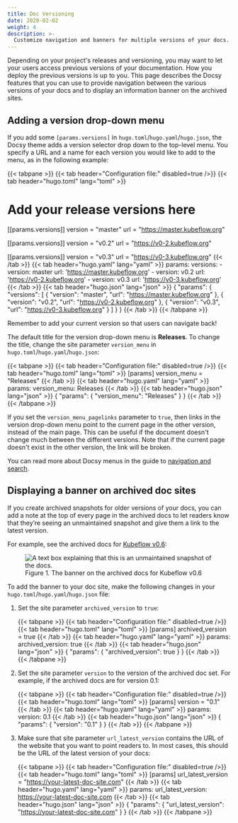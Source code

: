 ```yaml
---
title: Doc Versioning
date: 2020-02-02
weight: 4
description: >-
  Customize navigation and banners for multiple versions of your docs.
---
```


Depending on your project's releases and versioning, you may want to let your
users access previous versions of your documentation. How you deploy the
previous versions is up to you. This page describes the Docsy features that you
can use to provide navigation between the various versions of your docs and to
display an information banner on the archived sites.

## Adding a version drop-down menu

If you add some `[params.versions]` in `hugo.toml`/`hugo.yaml`/`hugo.json`, the
Docsy theme adds a version selector drop down to the top-level menu. You specify
a URL and a name for each version you would like to add to the menu, as in the
following example:

<!-- prettier-ignore-start -->
{{< tabpane >}}
{{< tab header="Configuration file:" disabled=true />}}
{{< tab header="hugo.toml" lang="toml" >}}
# Add your release versions here
[[params.versions]]
  version = "master"
  url = "https://master.kubeflow.org"

[[params.versions]]
  version = "v0.2"
  url = "https://v0-2.kubeflow.org"

[[params.versions]]
  version = "v0.3"
  url = "https://v0-3.kubeflow.org"
{{< /tab >}}
{{< tab header="hugo.yaml" lang="yaml" >}}
params:
  versions:
    - version: master
      url: 'https://master.kubeflow.org'
    - version: v0.2
      url: 'https://v0-2.kubeflow.org'
    - version: v0.3
      url: 'https://v0-3.kubeflow.org'
{{< /tab >}}
{{< tab header="hugo.json" lang="json" >}}
{
  "params": {
    "versions": [
      {
        "version": "master",
        "url": "https://master.kubeflow.org"
      },
      {
        "version": "v0.2",
        "url": "https://v0-2.kubeflow.org"
      },
      {
        "version": "v0.3",
        "url": "https://v0-3.kubeflow.org"
      }
    ]
  }
}
{{< /tab >}}
{{< /tabpane >}}
<!-- prettier-ignore-end -->

Remember to add your current version so that users can navigate back!

The default title for the version drop-down menu is **Releases**. To change the
title, change the site parameter `version_menu` in
`hugo.toml`/`hugo.yaml`/`hugo.json`:

<!-- prettier-ignore-start -->
{{< tabpane >}}
{{< tab header="Configuration file:" disabled=true />}}
{{< tab header="hugo.toml" lang="toml" >}}
[params]
version_menu = "Releases"
{{< /tab >}}
{{< tab header="hugo.yaml" lang="yaml" >}}
params:
  version_menu: Releases
{{< /tab >}}
{{< tab header="hugo.json" lang="json" >}}
{
  "params": {
    "version_menu": "Releases"
  }
}
{{< /tab >}}
{{< /tabpane >}}
<!-- prettier-ignore-end -->

If you set the `version_menu_pagelinks` parameter to `true`, then links in the
version drop-down menu point to the current page in the other version, instead
of the main page. This can be useful if the document doesn't change much between
the different versions. Note that if the current page doesn't exist in the other
version, the link will be broken.

You can read more about Docsy menus in the guide to
[navigation and search](/docs/adding-content/navigation/).

## Displaying a banner on archived doc sites

If you create archived snapshots for older versions of your docs, you can add a
note at the top of every page in the archived docs to let readers know that
they’re seeing an unmaintained snapshot and give them a link to the latest
version.

For example, see the archived docs for
[Kubeflow v0.6](https://v0-6.kubeflow.org/docs/):

<figure>
  <img src="/images/version-banner.png"
       alt="A text box explaining that this is an unmaintained snapshot of the docs."
       class="mt-3 mb-3 border border-info rounded" />
  <figcaption>Figure 1. The banner on the archived docs for Kubeflow v0.6
  </figcaption>
</figure>

To add the banner to your doc site, make the following changes in your
`hugo.toml`/`hugo.yaml`/`hugo.json` file:

<!-- prettier-ignore-start -->

1. Set the site parameter `archived_version` to `true`:

    {{< tabpane >}}
{{< tab header="Configuration file:" disabled=true />}}
{{< tab header="hugo.toml" lang="toml" >}}
[params]
archived_version = true
{{< /tab >}}
{{< tab header="hugo.yaml" lang="yaml" >}}
params:
  archived_version: true
{{< /tab >}}
{{< tab header="hugo.json" lang="json" >}}
{
  "params": {
    "archived_version": true
  }
}
{{< /tab >}}
    {{< /tabpane >}}

1. Set the site parameter `version` to the version of the archived doc set. For
  example, if the archived docs are for version 0.1:

    {{< tabpane >}}
{{< tab header="Configuration file:" disabled=true />}}
{{< tab header="hugo.toml" lang="toml" >}}
[params]
version = "0.1"
{{< /tab >}}
{{< tab header="hugo.yaml" lang="yaml" >}}
params:
  version: 0.1
{{< /tab >}}
{{< tab header="hugo.json" lang="json" >}}
{
  "params": {
    "version": "0.1"
  }
}
{{< /tab >}}
    {{< /tabpane >}}

1. Make sure that site parameter `url_latest_version` contains the URL of the website that you
  want to point readers to. In most cases, this should be the URL of the latest
  version of your docs:

    {{< tabpane >}}
{{< tab header="Configuration file:" disabled=true />}}
{{< tab header="hugo.toml" lang="toml" >}}
[params]
url_latest_version = "https://your-latest-doc-site.com"
{{< /tab >}}
{{< tab header="hugo.yaml" lang="yaml" >}}
params:
  url_latest_version: https://your-latest-doc-site.com
{{< /tab >}}
{{< tab header="hugo.json" lang="json" >}}
{
  "params": {
    "url_latest_version": "https://your-latest-doc-site.com"
  }
}
{{< /tab >}}
    {{< /tabpane >}}

<!-- prettier-ignore-end -->
